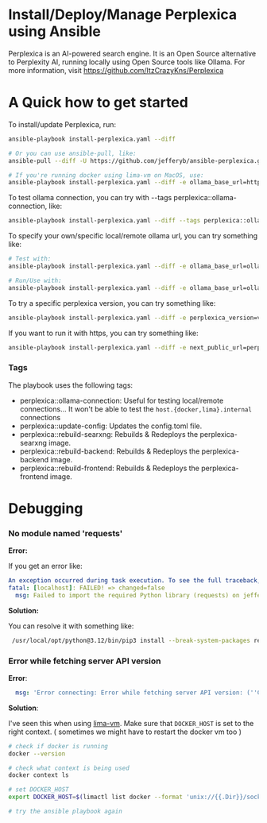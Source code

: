 # Install/Deploy/Manage Perplexica using Ansible

Perplexica is an AI-powered search engine. It is an Open Source alternative to Perplexity AI, running locally using Open Source tools like Ollama. For more information, visit https://github.com/ItzCrazyKns/Perplexica

# A Quick how to get started

To install/update Perplexica, run:
```bash
ansible-playbook install-perplexica.yaml --diff

# Or you can use ansible-pull, like:
ansible-pull --diff -U https://github.com/jefferyb/ansible-perplexica.git -C main install-perplexica.yaml

# If you're running docker using lima-vm on MacOS, use:
ansible-playbook install-perplexica.yaml --diff -e ollama_base_url=http://host.lima.internal:11434
```

To test ollama connection, you can try with --tags perplexica::ollama-connection, like:

```bash
ansible-playbook install-perplexica.yaml --diff --tags perplexica::ollama-connection 
```

To specify your own/specific local/remote ollama url, you can try something like:
```bash
# Test with:
ansible-playbook install-perplexica.yaml --diff -e ollama_base_url=ollama.example.com --tags perplexica::ollama-connection

# Run/Use with:
ansible-playbook install-perplexica.yaml --diff -e ollama_base_url=ollama.example.com
```

To try a specific perplexica version, you can try something like:
```bash
ansible-playbook install-perplexica.yaml --diff -e perplexica_version=v1.3.4
```

If you want to run it with https, you can try something like:
```bash
ansible-playbook install-perplexica.yaml --diff -e next_public_url=perplexica-backend.example.com -e use_https=true
```

### Tags

The playbook uses the following tags:

  * perplexica::ollama-connection: Useful for testing local/remote connections... It won't be able to test the `host.{docker,lima}.internal` connections
  * perplexica::update-config: Updates the config.toml file.
  * perplexica::rebuild-searxng: Rebuilds & Redeploys the perplexica-searxng image.
  * perplexica::rebuild-backend: Rebuilds & Redeploys the perplexica-backend image.
  * perplexica::rebuild-frontend: Rebuilds & Redeploys the perplexica-frontend image.

# Debugging

### No module named 'requests'

**Error:**

If you get an error like:

```yaml
An exception occurred during task execution. To see the full traceback, use -vvv. The error was: ModuleNotFoundError: No module named 'requests'
fatal: [localhost]: FAILED! => changed=false
  msg: Failed to import the required Python library (requests) on jefferyb-mac's Python /usr/local/opt/python@3.12/bin/python3.12. Please read the module documentation and install it in the appropriate location. If the required library is installed, but Ansible is using the wrong Python interpreter, please consult the documentation on ansible_python_interpreter
```

**Solution:**

You can resolve it with something like:

```bash
 /usr/local/opt/python@3.12/bin/pip3 install --break-system-packages requests
```

### Error while fetching server API version

**Error**:
```yaml
  msg: 'Error connecting: Error while fetching server API version: (''Connection aborted.'', FileNotFoundError(2, ''No such file or directory''))'
```

**Solution**:

I've seen this when using [lima-vm](https://github.com/lima-vm/lima). Make sure that `DOCKER_HOST` is set to the right context. ( sometimes we might have to restart the docker vm too )

```bash
# check if docker is running
docker --version

# check what context is being used
docker context ls

# set DOCKER_HOST
export DOCKER_HOST=$(limactl list docker --format 'unix://{{.Dir}}/sock/docker.sock')

# try the ansible playbook again
```
